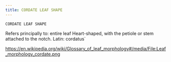 ```yaml
---
title: CORDATE LEAF SHAPE
---
```

`CORDATE LEAF SHAPE`

Refers principally to: entire leaf
Heart-shaped, with the petiole or stem attached to the notch.
Latin: cordatus`

https://en.wikipedia.org/wiki/Glossary_of_leaf_morphology#/media/File:Leaf_morphology_cordate.png